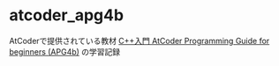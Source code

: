 # atcoder_apg4b

AtCoderで提供されている教材 [C++入門 AtCoder Programming Guide for beginners (APG4b)](https://atcoder.jp/contests/apg4b) の学習記録
